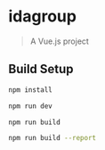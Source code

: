 # idagroup

> A Vue.js project

## Build Setup

``` bash
npm install

npm run dev

npm run build

npm run build --report
```
